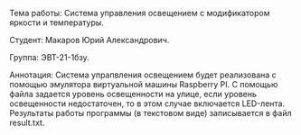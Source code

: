 Тема работы: Система управления освещением с модификатором яркости и температуры.

Студент: Макаров Юрий Александрович.

Группа: ЭВТ-21-1бзу.

Аннотация: Система упрапвления освещением будет реализована с помощью эмулятора виртуальной машины Raspberry PI. С помощью файла задается уровень освещенности на улице, если уровень освещенности недостаточен, то в этом случае включается LED-лента. Результаты работы программы (в текстовом виде) записывается в файл result.txt.
